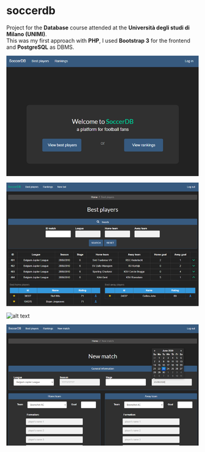 # soccerdb
Project for the **Database** course attended at the **Università degli studi di Milano (UNIMI)**. \
This was my first approach with **PHP**, I used **Bootstrap 3** for the frontend and **PostgreSQL** as DBMS.

![alt text](https://github.com/gregcs/soccerdb/blob/main/images/home.PNG?raw=true)

![alt text](https://github.com/gregcs/soccerdb/blob/main/images/best_players.PNG?raw=true)

![alt text](https://github.com/gregcs/soccerdb/blob/main/images/images/league.PNG?raw=true)

![alt text](https://github.com/gregcs/soccerdb/blob/main/images/new_match.PNG?raw=true)
 
